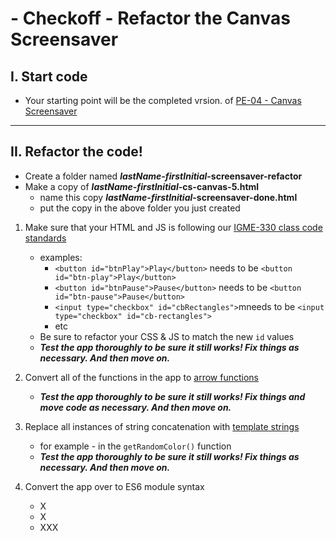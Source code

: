 # - Checkoff - Refactor the Canvas Screensaver

## I. Start code
- Your starting point will be the completed vrsion. of [PE-04 - Canvas Screensaver](../PE/04/pe-04.md)

<hr>

## II. Refactor the code!

- Create a folder named ***lastName-firstInitial*-screensaver-refactor**
- Make a copy of ***lastName-firstInitial*-cs-canvas-5.html**
  - name this copy ***lastName-firstInitial*-screensaver-done.html**
  - put the copy in the above folder you just created

1) Make sure that your HTML and JS is following our [IGME-330 class code standards](../notes/code-style-required-330.md)

    - examples:
      - `<button id="btnPlay">Play</button>` needs to be `<button id="btn-play">Play</button>`
      - `<button id="btnPause">Pause</button>` needs to be `<button id="btn-pause">Pause</button>`
      - `<input type="checkbox" id="cbRectangles">`mneeds to be `<input type="checkbox" id="cb-rectangles">`
      - etc
    - Be sure to refactor your CSS & JS to match the new `id` values
    - ***Test the app thoroughly to be sure it still works! Fix things as necessary. And then move on.***

2) Convert all of the functions in the app to [arrow functions](../notes/js-functions.md#vi-b-arrow-function-examples)

    - ***Test the app thoroughly to be sure it still works! Fix things and move code as necessary. And then move on.***

3) Replace all instances of string concatenation with [template strings](https://developer.mozilla.org/en-US/docs/Web/JavaScript/Reference/Template_literals)
   
   - for example - in the `getRandomColor()` function
    - ***Test the app thoroughly to be sure it still works! Fix things as necessary. And then move on.***

4) Convert the app over to ES6 module syntax

    - X
    - X
    - XXX
